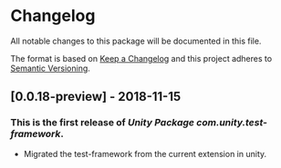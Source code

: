 # Changelog
All notable changes to this package will be documented in this file.

The format is based on [Keep a Changelog](http://keepachangelog.com/en/1.0.0/)
and this project adheres to [Semantic Versioning](http://semver.org/spec/v2.0.0.html).

## [0.0.18-preview] - 2018-11-15

### This is the first release of *Unity Package com.unity.test-framework*.

- Migrated the test-framework from the current extension in unity.
